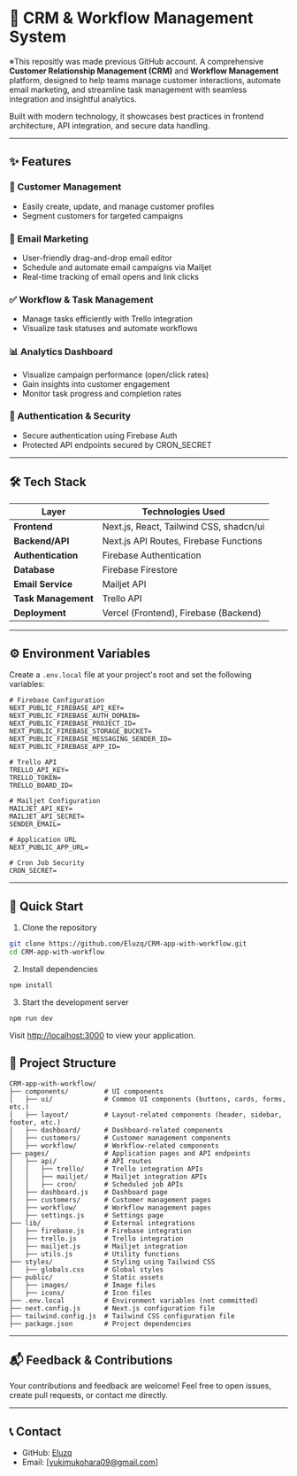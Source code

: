 # 🧠 CRM & Workflow Management System
※This repositly was made previous GitHub account.
A comprehensive **Customer Relationship Management (CRM)** and **Workflow Management** platform, designed to help teams manage customer interactions, automate email marketing, and streamline task management with seamless integration and insightful analytics.

Built with modern technology, it showcases best practices in frontend architecture, API integration, and secure data handling.

---

## ✨ Features

### 📇 Customer Management
- Easily create, update, and manage customer profiles
- Segment customers for targeted campaigns

### 📧 Email Marketing
- User-friendly drag-and-drop email editor
- Schedule and automate email campaigns via Mailjet
- Real-time tracking of email opens and link clicks

### ✅ Workflow & Task Management
- Manage tasks efficiently with Trello integration
- Visualize task statuses and automate workflows

### 📊 Analytics Dashboard
- Visualize campaign performance (open/click rates)
- Gain insights into customer engagement
- Monitor task progress and completion rates

### 🔐 Authentication & Security
- Secure authentication using Firebase Auth
- Protected API endpoints secured by CRON_SECRET

---

## 🛠️ Tech Stack

| Layer             | Technologies Used                             |
|-------------------|-----------------------------------------------|
| **Frontend**      | Next.js, React, Tailwind CSS, shadcn/ui       |
| **Backend/API**   | Next.js API Routes, Firebase Functions        |
| **Authentication**| Firebase Authentication                       |
| **Database**      | Firebase Firestore                            |
| **Email Service** | Mailjet API                                   |
| **Task Management**| Trello API                                    |
| **Deployment**    | Vercel (Frontend), Firebase (Backend)         |

---

## ⚙️ Environment Variables

Create a `.env.local` file at your project's root and set the following variables:

```env
# Firebase Configuration
NEXT_PUBLIC_FIREBASE_API_KEY=
NEXT_PUBLIC_FIREBASE_AUTH_DOMAIN=
NEXT_PUBLIC_FIREBASE_PROJECT_ID=
NEXT_PUBLIC_FIREBASE_STORAGE_BUCKET=
NEXT_PUBLIC_FIREBASE_MESSAGING_SENDER_ID=
NEXT_PUBLIC_FIREBASE_APP_ID=

# Trello API
TRELLO_API_KEY=
TRELLO_TOKEN=
TRELLO_BOARD_ID=

# Mailjet Configuration
MAILJET_API_KEY=
MAILJET_API_SECRET=
SENDER_EMAIL=

# Application URL
NEXT_PUBLIC_APP_URL=

# Cron Job Security
CRON_SECRET=
```

---

## 🚀 Quick Start

1. Clone the repository

```bash
git clone https://github.com/Eluzq/CRM-app-with-workflow.git
cd CRM-app-with-workflow
```

2. Install dependencies

```bash
npm install
```

3. Start the development server

```bash
npm run dev
```

Visit [http://localhost:3000](http://localhost:3000) to view your application.




## 📁 Project Structure

```
CRM-app-with-workflow/
├── components/         # UI components
│   ├── ui/             # Common UI components (buttons, cards, forms, etc.)
│   ├── layout/         # Layout-related components (header, sidebar, footer, etc.)
│   ├── dashboard/      # Dashboard-related components
│   ├── customers/      # Customer management components
│   ├── workflow/       # Workflow-related components
├── pages/              # Application pages and API endpoints
│   ├── api/            # API routes
│   │   ├── trello/     # Trello integration APIs
│   │   ├── mailjet/    # Mailjet integration APIs
│   │   ├── cron/       # Scheduled job APIs
│   ├── dashboard.js    # Dashboard page
│   ├── customers/      # Customer management pages
│   ├── workflow/       # Workflow management pages
│   ├── settings.js     # Settings page
├── lib/                # External integrations
│   ├── firebase.js     # Firebase integration
│   ├── trello.js       # Trello integration
│   ├── mailjet.js      # Mailjet integration
│   ├── utils.js        # Utility functions
├── styles/             # Styling using Tailwind CSS
│   ├── globals.css     # Global styles
├── public/             # Static assets
│   ├── images/         # Image files
│   ├── icons/          # Icon files
├── .env.local          # Environment variables (not committed)
├── next.config.js      # Next.js configuration file
├── tailwind.config.js  # Tailwind CSS configuration file
├── package.json        # Project dependencies
```

---

## 📬 Feedback & Contributions
Your contributions and feedback are welcome! Feel free to open issues, create pull requests, or contact me directly.

---

## 📞 Contact
- GitHub: [Eluzq](https://github.com/Eluzq)
- Email: [yukimukohara09@gmail.com]



